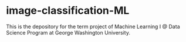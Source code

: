 # image-classification-ML
This is the depository for the term project of Machine Learning I @ Data Science Program at George Washington University.
